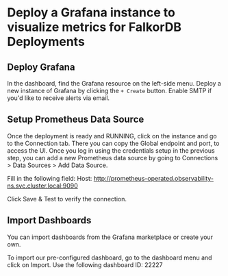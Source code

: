 # Deploy a Grafana instance to visualize metrics for FalkorDB Deployments

## Deploy Grafana

In the dashboard, find the Grafana resource on the left-side menu.
Deploy a new instance of Grafana by clicking the `+ Create` button.
Enable SMTP if you'd like to receive alerts via email.


## Setup Prometheus Data Source

Once the deployment is ready and RUNNING, click on the instance and go to the Connection tab.
There you can copy the Global endpoint and port, to access the UI.
Once you log in using the credentials setup in the previous step, you can add a new Prometheus data source by going to Connections > Data Sources > Add Data Source.

Fill in the following field:
Host: http://prometheus-operated.observability-ns.svc.cluster.local:9090

Click Save & Test to verify the connection.

## Import Dashboards

You can import dashboards from the Grafana marketplace or create your own.

To import our pre-configured dashboard, go to the dashboard menu and click on Import.
Use the following dashboard ID: 22227
